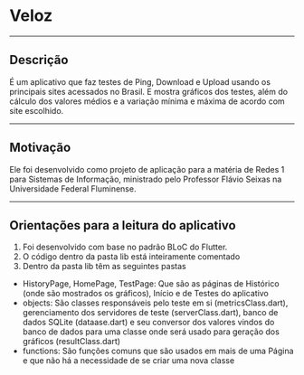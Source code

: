 # Veloz

---

## Descrição

É um aplicativo que faz testes de Ping, Download e Upload usando os principais sites acessados no Brasil. E mostra gráficos dos testes, além do cálculo dos valores médios e a variação mínima e máxima de acordo com site escolhido.

---

## Motivação

Ele foi desenvolvido como projeto de aplicação para a matéria de Redes 1 para Sistemas de Informação, ministrado pelo Professor Flávio Seixas na Universidade Federal Fluminense.

---

## Orientações para a leitura do aplicativo

1. Foi desenvolvido com base no padrão BLoC do Flutter.
2. O código dentro da pasta lib está inteiramente comentado
3. Dentro da pasta lib têm as seguintes pastas
  * HistoryPage, HomePage, TestPage: Que são as páginas de Histórico (onde são mostrados os gráficos), Início e de Testes do aplicativo
  * objects: São classes responsáveis pelo teste em si (metricsClass.dart), gerenciamento dos servidores de teste (serverClass.dart), banco de dados SQLite (dataase.dart) e seu conversor dos valores vindos do banco de dados para uma classe onde será usado para geração dos gráficos (resultClass.dart)
  * functions: São funções comuns que são usados em mais de uma Página e que não há a necessidade de se criar uma nova classe
